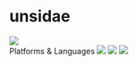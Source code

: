 # unsidae
<img src="https://capsule-render.vercel.app/api?type=waving&color=auto&height=200&section=header&text=undisae[언제시간돼?]&fontSize=50" />
<div>
	<span>Platforms & Languages</span>
	<img src="https://img.shields.io/badge/Java-007396?style=flat&logo=Java&logoColor=white" />
  <img src="https://img.shields.io/badge/HTML5-E34F26?style=flat&logo=HTML5&logoColor=white" />
	<img src="https://img.shields.io/badge/Dart-0175C2?style=flat&logo=Dart&logoColor=white" />
</div>
